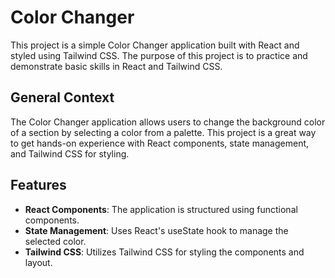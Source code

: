 # Color Changer

This project is a simple Color Changer application built with React and styled using Tailwind CSS. The purpose of this project is to practice and demonstrate basic skills in React and Tailwind CSS.

## General Context

The Color Changer application allows users to change the background color of a section by selecting a color from a palette. This project is a great way to get hands-on experience with React components, state management, and Tailwind CSS for styling.

## Features

- **React Components**: The application is structured using functional components.
- **State Management**: Uses React's useState hook to manage the selected color.
- **Tailwind CSS**: Utilizes Tailwind CSS for styling the components and layout.


